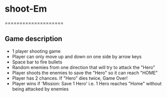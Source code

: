 # shoot-Em
====================

## Game description

- 1 player shooting game
- Player can only move up and down on one side by arrow keys
- Space bar to fire bullets
- Random enemies from one direction that will try to attack the "Hero"
- Player shoots the enemies to save the "Hero" so it can reach "HOME"
- Player has 2 chances. If "Hero" dies twice, Game Over!
- Player wins if 'Mission: Save 1 Hero' i.e. 1 Hero reaches "Home" without being attacked by enemies